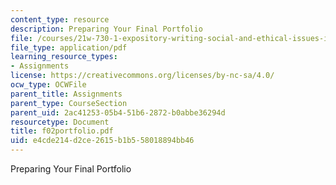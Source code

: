```yaml
---
content_type: resource
description: Preparing Your Final Portfolio
file: /courses/21w-730-1-expository-writing-social-and-ethical-issues-in-print-photography-and-film-fall-2005/e4cde214d2ce2615b1b558018894bb46_f02portfolio.pdf
file_type: application/pdf
learning_resource_types:
- Assignments
license: https://creativecommons.org/licenses/by-nc-sa/4.0/
ocw_type: OCWFile
parent_title: Assignments
parent_type: CourseSection
parent_uid: 2ac41253-05b4-51b6-2872-b0abbe36294d
resourcetype: Document
title: f02portfolio.pdf
uid: e4cde214-d2ce-2615-b1b5-58018894bb46
---
```

Preparing Your Final Portfolio